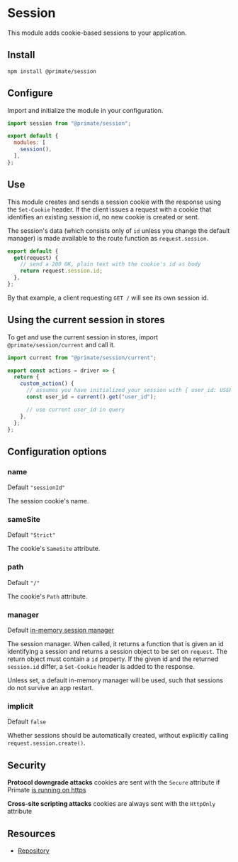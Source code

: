 # Session

This module adds cookie-based sessions to your application.

## Install

`npm install @primate/session`

## Configure

Import and initialize the module in your configuration.

```js caption=primate.config.js
import session from "@primate/session";

export default {
  modules: [
    session(),
  ],
};
```

## Use

This module creates and sends a session cookie with the response using the
`Set-Cookie` header. If the client issues a request with a cookie that
identifies an existing session id, no new cookie is created or sent.

The session's data (which consists only of `id` unless you change the
default manager) is made available to the route function as `request.session`.

```js caption=routes/index.js
export default {
  get(request) {
    // send a 200 OK, plain text with the cookie's id as body
    return request.session.id;
  },
};
```

By that example, a client requesting `GET /` will see its own session id.

## Using the current session in stores

To get and use the current session in stores, import `@primate/session/current`
and call it.

```js
import current from "@primate/session/current";

export const actions = driver => {
  return {
    custom_action() {
      // assumes you have initialized your session with { user_id: USER_ID }
      const user_id = current().get("user_id");

      // use current user_id in query
    },
  };
};
```

## Configuration options

### name

Default `"sessionId"`

The session cookie's name.

### sameSite

Default `"Strict"`

The cookie's `SameSite` attribute.

### path

Default `"/"`

The cookie's `Path` attribute.

### manager

Default [in-memory session manager][inMemorySessionManager]

The session manager. When called, it returns a function that is given an id
identifying a session and returns a session object to be set on `request`. The
return object must contain a `id` property. If the given id and the returned
`session.id` differ, a `Set-Cookie` header is added to the response.

Unless set, a default in-memory manager will be used, such that sessions do not
survive an app restart.

### implicit

Default `false`

Whether sessions should be automatically created, without explicitly calling
`request.session.create()`.

## Security

**Protocol downgrade attacks** cookies are sent with the `Secure` attribute if
Primate [is running on https](/guide/configuration#http-ssl-key-cert)

**Cross-site scripting attacks** cookies are always sent with the `HttpOnly`
attribute

## Resources

* [Repository][repo]

[repo]: https://github.com/primatejs/primate/tree/master/packages/session
[inMemorySessionManager]: https://github.com/primatejs/primate/blob/master/packages/session/src/module.js#L7-L37
